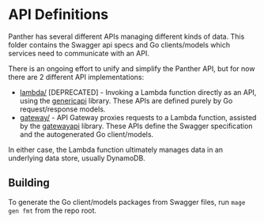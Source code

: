 # API Definitions

Panther has several different APIs managing different kinds of data. This folder contains the
Swagger api specs and Go clients/models which services need to communicate with an API.

There is an ongoing effort to unify and simplify the Panther API, but for now there are 2
different API implementations:

- [lambda/](lambda) [DEPRECATED] - Invoking a Lambda function directly as an API, using the [genericapi](../pkg/genericapi) library.
  These APIs are defined purely by Go request/response models.
- [gateway/](gateway) - API Gateway proxies requests to a Lambda function, assisted by the [gatewayapi](../pkg/gatewayapi) library.
  These APIs define the Swagger specification and the autogenerated Go client/models.

In either case, the Lambda function ultimately manages data in an underlying data store, usually DynamoDB.

## Building

To generate the Go client/models packages from Swagger files, run `mage gen fmt` from the repo root.
